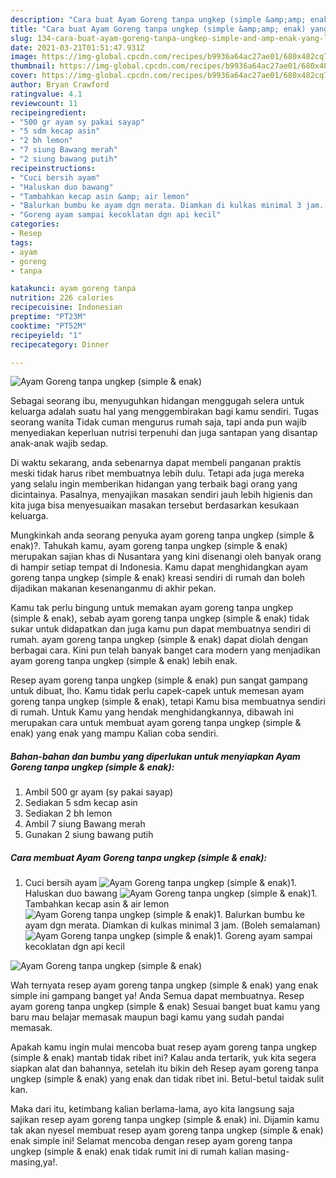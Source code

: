 ```yaml
---
description: "Cara buat Ayam Goreng tanpa ungkep (simple &amp;amp; enak) yang lezat dan Mudah Dibuat"
title: "Cara buat Ayam Goreng tanpa ungkep (simple &amp;amp; enak) yang lezat dan Mudah Dibuat"
slug: 134-cara-buat-ayam-goreng-tanpa-ungkep-simple-and-amp-enak-yang-lezat-dan-mudah-dibuat
date: 2021-03-21T01:51:47.931Z
image: https://img-global.cpcdn.com/recipes/b9936a64ac27ae01/680x482cq70/ayam-goreng-tanpa-ungkep-simple-enak-foto-resep-utama.jpg
thumbnail: https://img-global.cpcdn.com/recipes/b9936a64ac27ae01/680x482cq70/ayam-goreng-tanpa-ungkep-simple-enak-foto-resep-utama.jpg
cover: https://img-global.cpcdn.com/recipes/b9936a64ac27ae01/680x482cq70/ayam-goreng-tanpa-ungkep-simple-enak-foto-resep-utama.jpg
author: Bryan Crawford
ratingvalue: 4.1
reviewcount: 11
recipeingredient:
- "500 gr ayam sy pakai sayap"
- "5 sdm kecap asin"
- "2 bh lemon"
- "7 siung Bawang merah"
- "2 siung bawang putih"
recipeinstructions:
- "Cuci bersih ayam"
- "Haluskan duo bawang"
- "Tambahkan kecap asin &amp; air lemon"
- "Balurkan bumbu ke ayam dgn merata. Diamkan di kulkas minimal 3 jam. (Boleh semalaman)"
- "Goreng ayam sampai kecoklatan dgn api kecil"
categories:
- Resep
tags:
- ayam
- goreng
- tanpa

katakunci: ayam goreng tanpa 
nutrition: 226 calories
recipecuisine: Indonesian
preptime: "PT23M"
cooktime: "PT52M"
recipeyield: "1"
recipecategory: Dinner

---
```



![Ayam Goreng tanpa ungkep (simple &amp; enak)](https://img-global.cpcdn.com/recipes/b9936a64ac27ae01/680x482cq70/ayam-goreng-tanpa-ungkep-simple-enak-foto-resep-utama.jpg)

Sebagai seorang ibu, menyuguhkan hidangan menggugah selera untuk keluarga adalah suatu hal yang menggembirakan bagi kamu sendiri. Tugas seorang  wanita Tidak cuman mengurus rumah saja, tapi anda pun wajib menyediakan keperluan nutrisi terpenuhi dan juga santapan yang disantap anak-anak wajib sedap.

Di waktu  sekarang, anda sebenarnya dapat membeli panganan praktis meski tidak harus ribet membuatnya lebih dulu. Tetapi ada juga mereka yang selalu ingin memberikan hidangan yang terbaik bagi orang yang dicintainya. Pasalnya, menyajikan masakan sendiri jauh lebih higienis dan kita juga bisa menyesuaikan masakan tersebut berdasarkan kesukaan keluarga. 



Mungkinkah anda seorang penyuka ayam goreng tanpa ungkep (simple &amp; enak)?. Tahukah kamu, ayam goreng tanpa ungkep (simple &amp; enak) merupakan sajian khas di Nusantara yang kini disenangi oleh banyak orang di hampir setiap tempat di Indonesia. Kamu dapat menghidangkan ayam goreng tanpa ungkep (simple &amp; enak) kreasi sendiri di rumah dan boleh dijadikan makanan kesenanganmu di akhir pekan.

Kamu tak perlu bingung untuk memakan ayam goreng tanpa ungkep (simple &amp; enak), sebab ayam goreng tanpa ungkep (simple &amp; enak) tidak sukar untuk didapatkan dan juga kamu pun dapat membuatnya sendiri di rumah. ayam goreng tanpa ungkep (simple &amp; enak) dapat diolah dengan berbagai cara. Kini pun telah banyak banget cara modern yang menjadikan ayam goreng tanpa ungkep (simple &amp; enak) lebih enak.

Resep ayam goreng tanpa ungkep (simple &amp; enak) pun sangat gampang untuk dibuat, lho. Kamu tidak perlu capek-capek untuk memesan ayam goreng tanpa ungkep (simple &amp; enak), tetapi Kamu bisa membuatnya sendiri di rumah. Untuk Kamu yang hendak menghidangkannya, dibawah ini merupakan cara untuk membuat ayam goreng tanpa ungkep (simple &amp; enak) yang enak yang mampu Kalian coba sendiri.

<!--inarticleads1-->

##### Bahan-bahan dan bumbu yang diperlukan untuk menyiapkan Ayam Goreng tanpa ungkep (simple &amp; enak):

1. Ambil 500 gr ayam (sy pakai sayap)
1. Sediakan 5 sdm kecap asin
1. Sediakan 2 bh lemon
1. Ambil 7 siung Bawang merah
1. Gunakan 2 siung bawang putih




<!--inarticleads2-->

##### Cara membuat Ayam Goreng tanpa ungkep (simple &amp; enak):

1. Cuci bersih ayam
<img src="https://img-global.cpcdn.com/steps/603835cf0e9e7d4d/160x128cq70/ayam-goreng-tanpa-ungkep-simple-enak-langkah-memasak-1-foto.jpg" alt="Ayam Goreng tanpa ungkep (simple &amp; enak)">1. Haluskan duo bawang
<img src="https://img-global.cpcdn.com/steps/55828e2919126389/160x128cq70/ayam-goreng-tanpa-ungkep-simple-enak-langkah-memasak-2-foto.jpg" alt="Ayam Goreng tanpa ungkep (simple &amp; enak)">1. Tambahkan kecap asin &amp; air lemon
<img src="https://img-global.cpcdn.com/steps/1e96b774c1f30ab9/160x128cq70/ayam-goreng-tanpa-ungkep-simple-enak-langkah-memasak-3-foto.jpg" alt="Ayam Goreng tanpa ungkep (simple &amp; enak)">1. Balurkan bumbu ke ayam dgn merata. Diamkan di kulkas minimal 3 jam. (Boleh semalaman)
<img src="https://img-global.cpcdn.com/steps/79fd510269691506/160x128cq70/ayam-goreng-tanpa-ungkep-simple-enak-langkah-memasak-4-foto.jpg" alt="Ayam Goreng tanpa ungkep (simple &amp; enak)">1. Goreng ayam sampai kecoklatan dgn api kecil
<img src="https://img-global.cpcdn.com/steps/cf23661654722e8a/160x128cq70/ayam-goreng-tanpa-ungkep-simple-enak-langkah-memasak-5-foto.jpg" alt="Ayam Goreng tanpa ungkep (simple &amp; enak)">



Wah ternyata resep ayam goreng tanpa ungkep (simple &amp; enak) yang enak simple ini gampang banget ya! Anda Semua dapat membuatnya. Resep ayam goreng tanpa ungkep (simple &amp; enak) Sesuai banget buat kamu yang baru mau belajar memasak maupun bagi kamu yang sudah pandai memasak.

Apakah kamu ingin mulai mencoba buat resep ayam goreng tanpa ungkep (simple &amp; enak) mantab tidak ribet ini? Kalau anda tertarik, yuk kita segera siapkan alat dan bahannya, setelah itu bikin deh Resep ayam goreng tanpa ungkep (simple &amp; enak) yang enak dan tidak ribet ini. Betul-betul taidak sulit kan. 

Maka dari itu, ketimbang kalian berlama-lama, ayo kita langsung saja sajikan resep ayam goreng tanpa ungkep (simple &amp; enak) ini. Dijamin kamu tak akan nyesel membuat resep ayam goreng tanpa ungkep (simple &amp; enak) enak simple ini! Selamat mencoba dengan resep ayam goreng tanpa ungkep (simple &amp; enak) enak tidak rumit ini di rumah kalian masing-masing,ya!.

